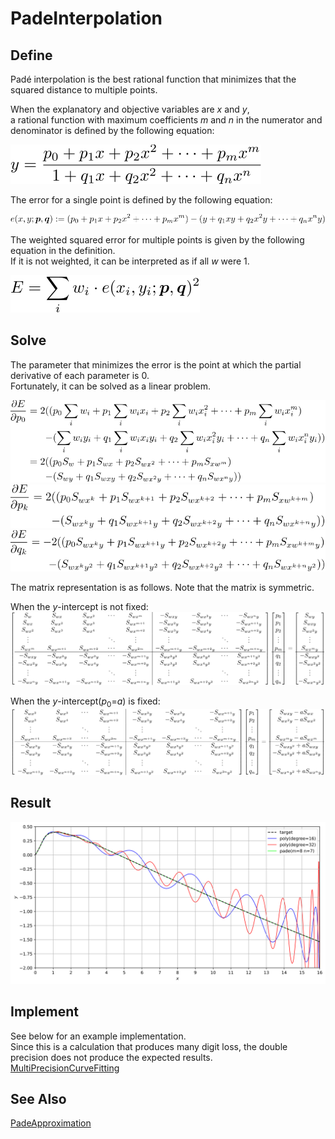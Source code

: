 # PadeInterpolation

## Define
Padé interpolation is the best rational function that minimizes that the squared distance to multiple points.  

When the explanatory and objective variables are *x* and *y*,  
a rational function with maximum coefficients *m* and *n* in the numerator and denominator is defined by the following equation:

![pade define](https://github.com/tk-yoshimura/PadeInterpolation/blob/main/figures/pade_define.svg)  

The error for a single point is defined by the following equation:  

![pade error](https://github.com/tk-yoshimura/PadeInterpolation/blob/main/figures/pade_error.svg)  

The weighted squared error for multiple points is given by the following equation in the definition.   
If it is not weighted, it can be interpreted as if all *w* were 1.

![pade error sum](https://github.com/tk-yoshimura/PadeInterpolation/blob/main/figures/pade_error_sum.svg)  

## Solve
The parameter that minimizes the error is the point at which the partial derivative of each parameter is 0.  
Fortunately, it can be solved as a linear problem.

![pade partial p0](https://github.com/tk-yoshimura/PadeInterpolation/blob/main/figures/pade_partial_p0.svg)  
![pade partial pk](https://github.com/tk-yoshimura/PadeInterpolation/blob/main/figures/pade_partial_pk.svg)  
![pade partial qk](https://github.com/tk-yoshimura/PadeInterpolation/blob/main/figures/pade_partial_qk.svg)  

The matrix representation is as follows. Note that the matrix is symmetric.  

When the *y*-intercept is not fixed:  
![pade matrix with intercept](https://github.com/tk-yoshimura/PadeInterpolation/blob/main/figures/pade_matrix_with_intercept.svg)  

When the *y*-intercept(*p*<sub>0</sub>=*a*) is fixed:  
![pade matrix without intercept](https://github.com/tk-yoshimura/PadeInterpolation/blob/main/figures/pade_matrix_without_intercept.svg)  

## Result
![fitting benchmark](https://github.com/tk-yoshimura/PadeInterpolation/blob/main/figures/fitting_benchmark.svg)

## Implement
See below for an example implementation.  
Since this is a calculation that produces many digit loss, the double precision does not produce the expected results.  
[MultiPrecisionCurveFitting](https://github.com/tk-yoshimura/MultiPrecisionCurveFitting)

## See Also
[PadeApproximation](https://github.com/tk-yoshimura/PadeApproximation)